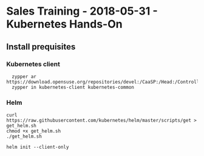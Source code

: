 # Sales Training - 2018-05-31 - Kubernetes Hands-On

## Install prequisites
### Kubernetes client
```
  zypper ar https://download.opensuse.org/repositories/devel:/CaaSP:/Head:/ControllerNode/openSUSE_Leap_42.3/devel:CaaSP:Head:ControllerNode.repo
  zypper in kubernetes-client kubernetes-common
```
### Helm
```
curl https://raw.githubusercontent.com/kubernetes/helm/master/scripts/get > get_helm.sh
chmod +x get_helm.sh
./get_helm.sh

helm init --client-only
```

